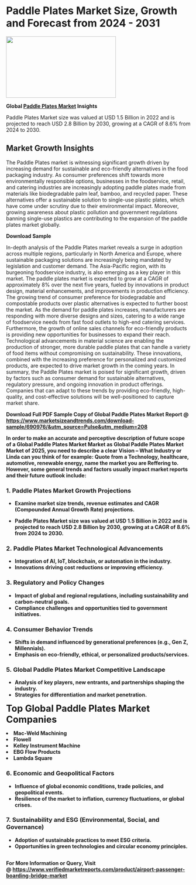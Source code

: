 <H1>Paddle Plates Market Size, Growth and Forecast from 2024 - 2031</H1><img class="aligncenter size-medium wp-image-584254" src="https://thirdeyenews.in/wp-content/uploads/2024/09/Global-Market-Research-300x168.jpeg" alt="" width="300" height="168" /><p><strong>Global&nbsp;<a href="https://www.marketsizeandtrends.com/download-sample/690976/&amp;utm_source=Pulse&amp;utm_medium=208">Paddle Plates Market</a> Insights</strong></p><p>Paddle Plates Market size was valued at USD 1.5 Billion in 2022 and is projected to reach USD 2.8 Billion by 2030, growing at a CAGR of 8.6% from 2024 to 2030.</p><p><h2>Market Growth Insights</h2> <p>The Paddle Plates market is witnessing significant growth driven by increasing demand for sustainable and eco-friendly alternatives in the food packaging industry. As consumer preferences shift towards more environmentally responsible options, businesses in the foodservice, retail, and catering industries are increasingly adopting paddle plates made from materials like biodegradable palm leaf, bamboo, and recycled paper. These alternatives offer a sustainable solution to single-use plastic plates, which have come under scrutiny due to their environmental impact. Moreover, growing awareness about plastic pollution and government regulations banning single-use plastics are contributing to the expansion of the paddle plates market globally.</p> <p><strong>Download Sample</strong></p> <p>In-depth analysis of the Paddle Plates market reveals a surge in adoption across multiple regions, particularly in North America and Europe, where sustainable packaging solutions are increasingly being mandated by legislation and customer demand. The Asia-Pacific region, with its burgeoning foodservice industry, is also emerging as a key player in this market. The paddle plates market is expected to grow at a CAGR of approximately 8% over the next five years, fueled by innovations in product design, material enhancements, and improvements in production efficiency. The growing trend of consumer preference for biodegradable and compostable products over plastic alternatives is expected to further boost the market. As the demand for paddle plates increases, manufacturers are responding with more diverse designs and sizes, catering to a wide range of foodservice needs from fast food outlets to high-end catering services. Furthermore, the growth of online sales channels for eco-friendly products is providing new opportunities for businesses to expand their reach. Technological advancements in material science are enabling the production of stronger, more durable paddle plates that can handle a variety of food items without compromising on sustainability. These innovations, combined with the increasing preference for personalized and customized products, are expected to drive market growth in the coming years. In summary, the Paddle Plates market is poised for significant growth, driven by factors such as consumer demand for sustainable alternatives, regulatory pressure, and ongoing innovation in product offerings. Companies that can adapt to these trends by providing eco-friendly, high-quality, and cost-effective solutions will be well-positioned to capture market share.</p> <p><strong></p><p><span class=""><strong>Download Full PDF Sample Copy of Global Paddle Plates Market Report</strong> @ <a href="https://www.marketsizeandtrends.com/download-sample/690976/&amp;utm_source=Pulse&amp;utm_medium=208" target="_blank">https://www.marketsizeandtrends.com/download-sample/690976/&amp;utm_source=Pulse&amp;utm_medium=208</a></span></p><p>In order to make an accurate and perceptive description of future scope of a Global&nbsp;Paddle Plates Market Market as Global&nbsp;Paddle Plates Market Market of 2025, you need to describe a clear Vision &ndash; What Industry or Linda can you think of for example: Quote from a Technology, healthcare, automotive, renewable energy, name the market you are Reffering to. However, some general trends and factors usually impact market reports and their future outlook include:</p><h3>1.&nbsp;<strong>Paddle Plates Market Growth Projections</strong></h3><ul><li>Examine market size trends, revenue estimates and CAGR (Compounded Annual Growth Rate) projections.</li><li><p>Paddle Plates Market size was valued at USD 1.5 Billion in 2022 and is projected to reach USD 2.8 Billion by 2030, growing at a CAGR of 8.6% from 2024 to 2030.</p></li></ul><h3>2.&nbsp;<strong>Paddle Plates Market Technological Advancements</strong></h3><ul><li>Integration of AI, IoT, blockchain, or automation in the industry.</li><li>Innovations driving cost reductions or improving efficiency.</li></ul><h3>3.&nbsp;<strong>Regulatory and Policy Changes</strong></h3><ul><li>Impact of global and regional regulations, including sustainability and carbon-neutral goals.</li><li>Compliance challenges and opportunities tied to government initiatives.</li></ul><h3>4.&nbsp;<strong>Consumer Behavior Trends</strong></h3><ul><li>Shifts in demand influenced by generational preferences (e.g., Gen Z, Millennials).</li><li>Emphasis on eco-friendly, ethical, or personalized products/services.</li></ul><h3>5.&nbsp;<strong>Global Paddle Plates Market Competitive Landscape</strong></h3><ul><li>Analysis of key players, new entrants, and partnerships shaping the industry.</li><li>Strategies for differentiation and market penetration.</li></ul><p data-pm-slice="1 1 []"><span style="color: inherit; font-family: inherit; font-size: 25px;">Top Global Paddle Plates Market Companies</span></p><div class="" data-test-id=""><p><li>Mac-Weld Machining</li><li> Flowell</li><li> Kelley Instrument Machine</li><li> EBG Flow Products</li><li> Lambda Square</li></p></div><h3>6.&nbsp;<strong>Economic and Geopolitical Factors</strong></h3><ul><li>Influence of global economic conditions, trade policies, and geopolitical events.</li><li>Resilience of the market to inflation, currency fluctuations, or global crises.</li></ul><h3>7.&nbsp;<strong>Sustainability and ESG (Environmental, Social, and Governance)</strong></h3><ul><li>Adoption of sustainable practices to meet ESG criteria.</li><li>Opportunities in green technologies and circular economy principles.</li></ul><h2><strong style="font-size: 14px;">For More Information or Query, Visit @&nbsp;</strong><a style="background-color: #ffffff; font-size: 14px;" href="https://www.marketsizeandtrends.com/report/paddle-plates-market/" target="_blank">https://www.verifiedmarketreports.com/product/airport-passenger-boarding-bridge-market</a></h2>
